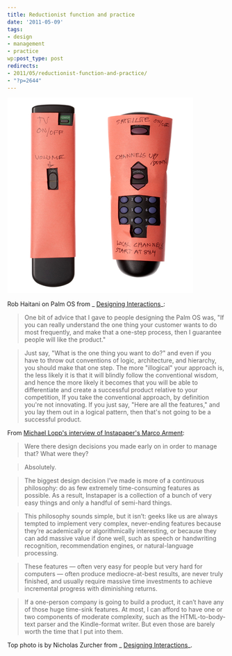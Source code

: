 ```yaml
---
title: Reductionist function and practice
date: '2011-05-09'
tags:
- design
- management
- practice
wp:post_type: post
redirects:
- 2011/05/reductionist-function-and-practice/
- "?p=2644"
---
```


![](2011-05-09-Reductionist-function-and-practice/remote.jpeg "remote")

Rob Haitani on Palm OS from _ [Designing Interactions](http://www.designinginteractions.com/chapters/3)_:

> One bit of advice that I gave to people designing the Palm OS was, "If you can really understand the one thing your customer wants to do most frequently, and make that a one-step process, then I guarantee people will like the product."

>

> Just say, "What is the one thing you want to do?" and even if you have to throw out conventions of logic, architecture, and hierarchy, you should make that one step. The more "illogical" your approach is, the less likely it is that it will blindly follow the conventional wisdom, and hence the more likely it becomes that you will be able to differentiate and create a successful product relative to your competition, If you take the conventional approach, by definition you're not innovating. If you just say, "Here are all the features," and you lay them out in a logical pattern, then that's not going to be a successful product.

From [Michael Lopp's interview of Instapaper's Marco Arment](http://www.randsinrepose.com/archives/2011/01/25/interview_marco_arment.html):

> Were there design decisions you made early on in order to manage that? What were they?

>

> Absolutely.

>

> The biggest design decision I’ve made is more of a continuous philosophy: do as few extremely time-consuming features as possible. As a result, Instapaper is a collection of a bunch of very easy things and only a handful of semi-hard things.

>

> This philosophy sounds simple, but it isn’t: geeks like us are always tempted to implement very complex, never-ending features because they’re academically or algorithmically interesting, or because they can add massive value if done well, such as speech or handwriting recognition, recommendation engines, or natural-language processing.

>

> These features — often very easy for people but very hard for computers — often produce mediocre-at-best results, are never truly finished, and usually require massive time investments to achieve incremental progress with diminishing returns.

>

> If a one-person company is going to build a product, it can’t have any of those huge time-sink features. At most, I can afford to have one or two components of moderate complexity, such as the HTML-to-body-text parser and the Kindle-format writer. But even those are barely worth the time that I put into them.

>

Top photo is by Nicholas Zurcher from _ [Designing Interactions](http://www.designinginteractions.com/chapters/4)_.
